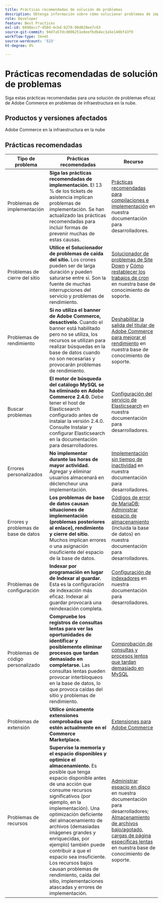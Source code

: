 ```yaml
---
title: Prácticas recomendadas de solución de problemas
description: Obtenga información sobre cómo solucionar problemas de implementación de Adobe Commerce.
role: Developer
feature: Best Practices
exl-id: 6690eccf-d58d-4cbd-b278-90d020ee7c63
source-git-commit: 94d7a57dcd006251e8eefbdb4ec3a5e140bf43f9
workflow-type: tm+mt
source-wordcount: '523'
ht-degree: 0%

---
```


# Prácticas recomendadas de solución de problemas

Siga estas prácticas recomendadas para una solución de problemas eficaz de Adobe Commerce en problemas de infraestructura en la nube.

## Productos y versiones afectados

Adobe Commerce en la infraestructura en la nube

## Prácticas recomendadas

| Tipo de problema | Prácticas recomendadas | Recurso |
|----------------------------|----------------------------------------------------------------------------------------------------------------------------------------------------------------------------------------------------------------------------------------------------------------------------------------------------------------------------------------------------------------------------------------------------|-------------------------------------------------------------------------------------------------------------------------------------------------------------------------------------------------------------------------------------------------------------------------------------------------------------------------------------------------------------------------------------------------------|
| Problemas de implementación | **Siga las prácticas recomendadas de implementación.** El 13 % de los tickets de asistencia implican problemas de implementación. Se han actualizado las prácticas recomendadas para incluir formas de prevenir muchas de estas causas. | [Prácticas recomendadas para compilaciones e implementación](https://devdocs.magento.com/cloud/reference/discover-deploy.html#best-practices) en nuestra documentación para desarrolladores. |
| Problemas de cierre del sitio | **Utilice el Solucionador de problemas de caída del sitio.** Los crones pueden ser de larga duración y pueden saturarse entre sí. Son la fuente de muchas interrupciones del servicio y problemas de rendimiento. | [Solucionador de problemas de Site Down](https://experienceleague.adobe.com/docs/commerce-knowledge-base/kb/troubleshooting/site-down-or-unresponsive/magento-site-down-troubleshooter.html?lang=en) y [Cómo restablecer los trabajos de cron](https://experienceleague.adobe.com/docs/commerce-knowledge-base/kb/troubleshooting/miscellaneous/cron-job-is-stuck-in-running-status.html?lang=en) en nuestra base de conocimiento de soporte. |
| Problemas de rendimiento | **Si no utiliza el banner de Adobe Commerce, desactívelo.** Cuando el banner está habilitado pero no se utiliza, los recursos se utilizan para realizar búsquedas en la base de datos cuando no son necesarias y provocarán problemas de rendimiento. | [Deshabilitar la salida del titular de Adobe Commerce para mejorar el rendimiento](https://experienceleague.adobe.com/docs/commerce-knowledge-base/kb/troubleshooting/miscellaneous/disable-magento-banner-output-to-improve-site-performance.html) en nuestra base de conocimiento de soporte. |
| Buscar problemas | **El motor de búsqueda del catálogo MySQL se ha eliminado en Adobe Commerce 2.4.0.** Debe tener el host de Elasticsearch configurado antes de instalar la versión 2.4.0. Consulte Instalar y configurar Elasticsearch en la documentación para desarrolladores. | [Configuración del servicio de Elasticsearch](https://devdocs.magento.com/cloud/project/services-elastic.html) en nuestra documentación para desarrolladores. |
| Errores personalizados | **No implementar durante las horas de mayor actividad.** Agregar y eliminar usuarios almacenará en déclencheur una implementación. | [Implementación sin tiempo de inactividad](https://devdocs.magento.com/cloud/deploy/reduce-downtime.html) en nuestra documentación para desarrolladores. |
| Errores y problemas de base de datos | **Los problemas de base de datos causan situaciones de implementación (problemas posteriores al enlace), rendimiento y cierre del sitio.** Muchos implican errores o una asignación insuficiente del espacio de la base de datos. | [Códigos de error de MariaDB](https://mariadb.com/kb/en/library/mariadb-error-codes/#mariadb-specific-error-codes); [Administrar espacio de almacenamiento](https://devdocs.magento.com/cloud/project/manage-disk-space.html) (incluida la base de datos) en nuestra documentación para desarrolladores. |
| Problemas de configuración | **Indexar por programación en lugar de Indexar al guardar.** Esta es la configuración de indexación más eficaz. Indexar al guardar provocará una reindexación completa. | [Configuración de indexadores](../../../configuration/cli/manage-indexers.md#configure-indexers) en nuestra documentación para desarrolladores. |
| Problemas de código personalizado | **Compruebe los registros de consultas lentas para ver las oportunidades de identificar y posiblemente eliminar procesos que tardan demasiado en completarse.** Las consultas lentas pueden provocar interbloqueos en la base de datos, lo que provoca caídas del sitio y problemas de rendimiento. | [Comprobación de consultas y procesos lentos que tardan demasiado en MySQL](https://experienceleague.adobe.com/docs/commerce-knowledge-base/kb/troubleshooting/database/checking-slow-queries-and-processes-mysql.html) |
| Problemas de extensión | **Utilice únicamente extensiones comprobadas que estén actualmente en el Commerce Marketplace.** | [Extensiones para Adobe Commerce](https://marketplace.magento.com/extensions.html) |
| Problemas de recursos | **Supervise la memoria y el espacio disponibles y optimice el almacenamiento.** Es posible que tenga espacio disponible antes de una acción que consume recursos significativos (por ejemplo, en la implementación). Una optimización deficiente del almacenamiento de archivos (demasiadas imágenes grandes y enriquecidas, por ejemplo) también puede contribuir a que el espacio sea insuficiente. Los recursos bajos causan problemas de rendimiento, caída del sitio, implementaciones atascadas y errores de implementación. | [Administrar espacio en disco](https://devdocs.magento.com/cloud/project/manage-disk-space.html) en nuestra documentación para desarrolladores; [Almacenamiento de archivos bajo/agotado, cargas de página específicas lentas](https://experienceleague.adobe.com/docs/commerce-knowledge-base/kb/troubleshooting/miscellaneous/file-storage-low-specific-page-loads-are-slow.html?lang=en) en nuestra base de conocimiento de soporte. |
